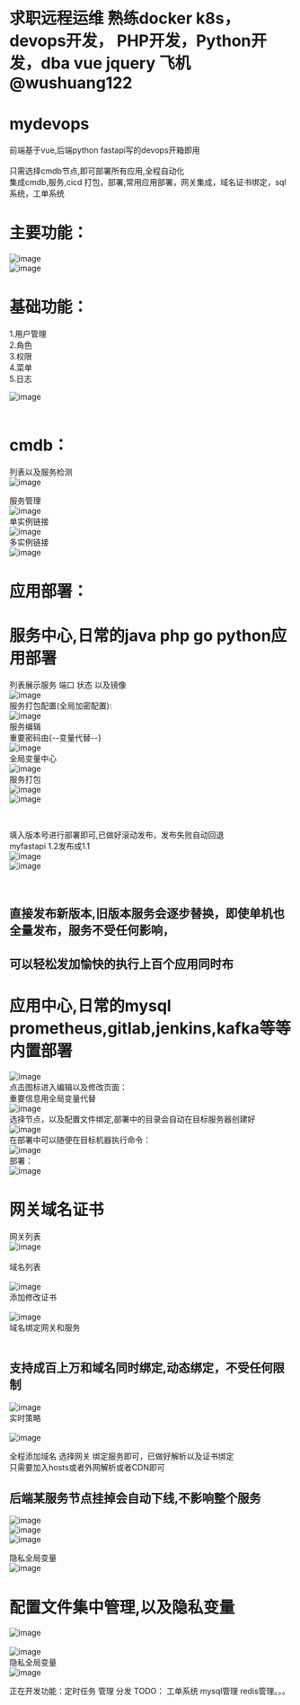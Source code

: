 
# 求职远程运维  熟练docker k8s，devops开发， PHP开发，Python开发，dba vue jquery  飞机 @wushuang122
# mydevops

前端基于vue,后端python fastapi写的devops开箱即用<br/><br/>
只需选择cmdb节点,即可部署所有应用,全程自动化<br/>
集成cmdb,服务,cicd 打包，部署,常用应用部署，网关集成，域名证书绑定，sql系统，工单系统

# 主要功能：<br/>
![image](https://user-images.githubusercontent.com/97171025/150680436-b793dc07-9ed3-4d32-b0e0-b0edc5c2b006.png)<br/>
![image](https://user-images.githubusercontent.com/97171025/150680468-73af152f-f801-4645-b666-2bea63c83d83.png)<br/>


# 基础功能：<br/>
1.用户管理<br/>
2.角色<br/>
3.权限<br/>
4.菜单<br/>
5.日志<br/>

![image](https://user-images.githubusercontent.com/97171025/150096390-c9461c45-6360-4b50-ad5f-c924ba932390.png)<br/>
<br/>


# cmdb：<br/>
列表以及服务检测<br/>
![image](https://user-images.githubusercontent.com/97171025/150096854-ffa96ec6-2f92-4ead-bf7b-b4d9fc291827.png)<br/>

服务管理<br/>
![image](https://user-images.githubusercontent.com/97171025/150097030-fef25871-c863-448f-89c1-04b23b420118.png)<br/>
单实例链接<br/>
![image](https://user-images.githubusercontent.com/97171025/150097258-3680c6a2-4900-4a3c-9f61-2ba7e69b6892.png)<br/>
多实例链接<br/>
![image](https://user-images.githubusercontent.com/97171025/150097384-48a1b2c7-5d49-4324-9873-aaf7c7a4e5ea.png)<br/>

# 应用部署：<br/>
# 服务中心,日常的java php go python应用部署<br/>
列表展示服务 端口 状态 以及镜像<br/>
![image](https://user-images.githubusercontent.com/97171025/150536548-a1e61636-4d5f-4133-b05d-e9e96a5b47e9.png)<br/>
服务打包配置(全局加密配置):<br/>
![image](https://user-images.githubusercontent.com/97171025/150536897-220d755b-3280-46ee-a77a-32488bcc8df3.png)<br/>
服务编辑<br/> 重要密码由{--变量代替--}<br/>
![image](https://user-images.githubusercontent.com/97171025/150098345-7eea64b9-9114-432f-939f-398dbe51ca29.png)<br/>
全局变量中心<br/>
![image](https://user-images.githubusercontent.com/97171025/150098678-9ae28468-24aa-4b4a-b1f7-04f0a0bec516.png)<br/>
服务打包<br/>
![image](https://user-images.githubusercontent.com/97171025/150537072-c97a109e-f174-47ac-8738-e5211089505a.png)<br/>
![image](https://user-images.githubusercontent.com/97171025/150680890-38128fed-cd2c-4120-8b3f-4a76903d6d36.png)<br/>

<br/>


填入版本号进行部署即可,已做好滚动发布，发布失败自动回退<br/>
myfastapi 1.2发布成1.1<br/>
![image](https://user-images.githubusercontent.com/97171025/150682000-020f3f7d-d13f-44ed-85c0-e92d2e660f3b.png)<br/>
![image](https://user-images.githubusercontent.com/97171025/150682052-b6541073-02b8-4ba8-9508-6712d453e3a8.png)<br/>


<br/>

## 直接发布新版本,旧版本服务会逐步替换，即使单机也全量发布，服务不受任何影响，<br/>
## 可以轻松发加愉快的执行上百个应用同时布<br/>


# 应用中心,日常的mysql prometheus,gitlab,jenkins,kafka等等内置部署<br/>
![image](https://user-images.githubusercontent.com/97171025/150100372-d96b360d-0473-4620-97f5-51a658fd2c5b.png)<br/>
点击图标进入编辑以及修改页面：<br/>
重要信息用全局变量代替<br/>
![image](https://user-images.githubusercontent.com/97171025/150100658-b450582c-beb5-4814-8e8c-e8696c186d05.png)<br/>
选择节点，以及配置文件绑定,部署中的目录会自动在目标服务器创建好<br/>
![image](https://user-images.githubusercontent.com/97171025/150100806-c0c9c64e-5d97-436b-9878-87fadfc9f232.png)<br/>
在部署中可以随便在目标机器执行命令：<br/>
![image](https://user-images.githubusercontent.com/97171025/150101272-4ff99c6a-ae82-4c4f-add6-f4c57c72e79a.png)<br/>
部署：<br/>
![image](https://user-images.githubusercontent.com/97171025/150101457-e71aad0f-af01-4ccc-9a5d-3df96cdaf485.png)<br/>



# 网关域名证书<br/>
网关列表<br/>
![image](https://user-images.githubusercontent.com/97171025/150680533-8c35197e-d4a4-4713-8af0-e79df784a343.png)<br/>
<br/>
域名列表<br/><br/>
![image](https://user-images.githubusercontent.com/97171025/150680553-c7fe7714-daf5-4836-9d0e-e4be67380de9.png)<br/>
添加修改证书<br/><br/>
![image](https://user-images.githubusercontent.com/97171025/150680601-8c655c65-df9d-4b9a-a1cf-29ff12160b51.png)<br/>
域名绑定网关和服务<br/><br/>
## 支持成百上万和域名同时绑定,动态绑定，不受任何限制<br/>
![image](https://user-images.githubusercontent.com/97171025/150680648-c4d7c144-3ad0-4214-b6e3-4eb6cee57cc8.png)<br/>
实时策略<br/><br/>
![image](https://user-images.githubusercontent.com/97171025/150686400-91c5f369-36b6-4696-935d-71ae3c907b6b.png)<br/>


全程添加域名 选择网关 绑定服务即可，已做好解析以及证书绑定<br/>
只需要加入hosts或者外网解析或者CDN即可<br/>
## 后端某服务节点挂掉会自动下线,不影响整个服务<br/>

![image](https://user-images.githubusercontent.com/97171025/150680698-88bb3f1c-c088-4904-8e80-38f1cb58e717.png)<br/>
![image](https://user-images.githubusercontent.com/97171025/150680772-436078a3-18a9-4897-b8c5-59b4f6f3ac98.png)<br/>
![image](https://user-images.githubusercontent.com/97171025/150680748-507308f7-cdf9-4160-9e76-47784254725a.png)<br/>


隐私全局变量<br/>
![image](https://user-images.githubusercontent.com/97171025/150101830-82727824-3e18-4128-a70d-046bebc26895.png)<br/>



# 配置文件集中管理,以及隐私变量<br/>
![image](https://user-images.githubusercontent.com/97171025/150101667-e900c3c6-d35d-4c65-ade2-a4169eccc3c3.png)<br/>
<br/>
![image](https://user-images.githubusercontent.com/97171025/150101753-158b8798-7820-4fc7-8fd2-9a814ffa0a52.png)<br/>
隐私全局变量<br/>
![image](https://user-images.githubusercontent.com/97171025/150101830-82727824-3e18-4128-a70d-046bebc26895.png)<br/>


正在开发功能：定时任务 管理 分发
TODO：
工单系统 mysql管理 redis管理。。。








